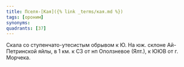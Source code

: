 ```yaml
---
title: Пселя-[Кая]({% link _terms/кая.md %})
tags: [ороним]
synonyms:
quadrants: [З7]
---
```


Скала со ступенчато-утесистым обрывом к Ю. На юж. склоне Ай-Петринской яйлы, в 1
км. к СЗ от нп Оползневое (Ялт.), к ЮЮВ от г. Морчека.
